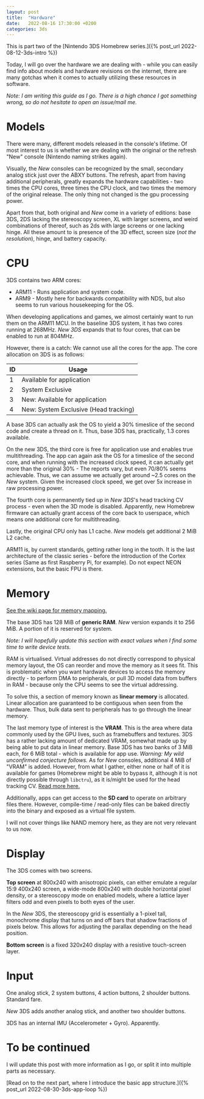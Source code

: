 ```yaml
---
layout: post
title:  "Hardware"
date:   2022-08-16 17:30:00 +0200
categories: 3ds
---
```


This is part two of the [Nintendo 3DS Homebrew series.]({% post_url 2022-08-12-3ds-intro %})

Today, I will go over the hardware we are dealing with - while you can easily find info about models and hardware revisions on the internet, there are many gotchas when it comes to actually utilizing these resources in software.

*Note: I am writing this guide as I go. There is a high chance I got something wrong, so do not hesitate to open an issue/mail me.*


# Models
There were many, different models released in the console's lifetime. Of most interest to us is whether we are dealing with the original or the refresh "New" console (Nintendo naming strikes again).

Visually, the _New_ consoles can be recognized by the small, secondary analog stick just over the ABXY buttons. The refresh, apart from having additional peripherals, greatly expands the hardware capabilities - two times the CPU cores, three times the CPU clock, and two times the memory of the original release. The only thing not changed is the gpu processing power.

Apart from that, both original and _New_ come in a variety of editions: base 3DS, 2DS lacking the stereoscopy screen, XL with larger screens, and weird combinations of thereof, such as 2ds with large screens or one lacking hinge. All these amount to is presence of the 3D effect, screen size (_not the resolution_), hinge, and battery capacity.

# CPU
3DS contains two ARM cores:
* ARM11 - Runs application and system code.
* ARM9 - Mostly here for backwards compatibility with NDS, but also seems to run various housekeeping for the OS.

When developing applications and games, we almost certainly want to run them on the ARM11 MCU. In the baseline 3DS system, it has two cores running at 268MHz. _New 3DS_ expands that to four cores, that can be enabled to run at 804MHz.

However, there is a catch: We cannot use all the cores for the app. The core allocation on 3DS is as follows:

| ID | Usage |
|----|-------|
| 1 | Available for application |
| 2 | System Exclusive |
| 3 | New: Available for application |
| 4 | New: System Exclusive (Head tracking) |

A base 3DS can actually ask the OS to yield a 30% timeslice of the second code and create a thread on it. Thus, base 3DS has, practically, 1.3 cores available.

On the new 3DS, the third core is free for application use and enables true multithreading. The app can again ask the OS for a timeslice of the second core, and when running with the increased clock speed, it can actually get more than the original 30% - The reports vary, but even 70/80% seems achievable. Thus, we can assume we actually get around ~2.5 cores on the _New_ system. Given the increased clock speed, we get over 5x increase in raw processing power.

The fourth core is permanently tied up in *New 3DS*'s head tracking CV process - even when the 3D mode is disabled. Apparently, new Homebrew firmware can actually grant access of the core back to userspace, which means one additional core for multithreading.

Lastly, the original CPU only has L1 cache. *New* models get additional 2 MiB L2 cache.

ARM11 is, by current standards, getting rather long in the tooth. It is the last architecture of the classic series - before the introduction of the Cortex series (Same as first Raspberry Pi, for example). Do not expect NEON extensions, but the basic FPU is there.

# Memory

[See the wiki page for memory mapping.](https://www.3dbrew.org/wiki/Memory_layout)

The base 3DS has 128 MiB of **generic RAM**. _New_ version expands it to 256 MiB.
A portion of it is reserved for system.

*Note: I will hopefully update this section with exact values when I find some time to write device tests.*

RAM is virtualised. Virtual addresses do not directly correspond to physical memory layout, the OS can reorder and move the memory as it sees fit. This is problematic when you want hardware devices to access the memory directly - to perform DMA to peripherals, or pull 3D model data from buffers in RAM - because only the CPU seems to see the virtual addressing.

To solve this, a section of memory known as **linear memory** is allocated. Linear allocation are guaranteed to be contiguous when seen from the hardware. Thus, bulk data sent to peripherals has to go through the linear memory.

The last memory type of interest is the **VRAM**. This is the area where data commonly used by the GPU lives, such as framebuffers and textures. 3DS has a rather lacking amount of dedicated VRAM, somewhat made up by being able to put data in linear memory. Base 3DS has two banks of 3 MiB each, for 6 MiB total - which is available for app use. *Warning: My wild unconfirmed conjecture follows.* As for *New* consoles, additional 4 MiB of "VRAM" is added. However, from what I gather, either none or half of it is available for games (Homebrew might be able to bypass it, although it is not directly possible through `libctru`), as it is/might be used for the head tracking CV. [Read more here.](https://www.3dbrew.org/wiki/Memory_layout#0x1F000000_(New_3DS_only))

Additionally, apps can get access to the **SD card** to operate on arbitrary files there. However, compile-time / read-only files can be baked directly into the binary and exposed as a virtual file system.

I will not cover things like NAND memory here, as they are not very relevant to us now.

# Display

The 3DS comes with two screens.

**Top screen** at 800x240 with anisotropic pixels, can either emulate a regular 15:9 400x240 screen, a wide-mode 800x240 with double horizontal pixel density, or a stereoscopy mode on enabled models, where a lattice layer filters odd and even pixels to both eyes of the user.

In the *New* 3DS, the stereoscopy grid is essentially a 1-pixel tall, monochrome display that turns on and off bars that shadow fractions of pixels below. This allows for adjusting the parallax depending on the head position.

**Bottom screen** is a fixed 320x240 display with a resistive touch-screen layer.

# Input
One analog stick, 2 system buttons, 4 action buttons, 2 shoulder buttons. Standard fare.

*New* 3DS adds another analog stick, and another two shoulder buttons.

3DS has an internal IMU (Accelerometer + Gyro). Apparently.

# To be continued
I will update this post with more information as I go, or split it into multiple parts as necessary.

[Read on to the next part, where I introduce the basic app structure.]({% post_url 2022-08-30-3ds-app-loop %})